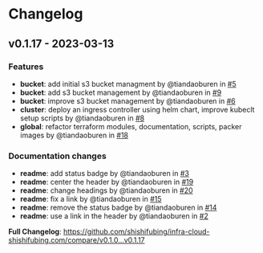 # Changelog

## v0.1.17 - 2023-03-13

### Features

- **bucket**: add initial s3 bucket managment by @tiandaoburen in [#5](https://github.com/shishifubing/infra-cloud-shishifubing.com/pull/5)
- **bucket**: add s3 bucket management by @tiandaoburen in [#9](https://github.com/shishifubing/infra-cloud-shishifubing.com/pull/9)
- **bucket**: improve s3 bucket management by @tiandaoburen in [#6](https://github.com/shishifubing/infra-cloud-shishifubing.com/pull/6)
- **cluster**: deploy an ingress controller using helm chart, improve kubeclt setup scripts by @tiandaoburen in [#8](https://github.com/shishifubing/infra-cloud-shishifubing.com/pull/8)
- **global**: refactor terraform modules, documentation, scripts, packer images by @tiandaoburen in [#18](https://github.com/shishifubing/infra-cloud-shishifubing.com/pull/18)

### Documentation changes

- **readme**: add status badge by @tiandaoburen in [#3](https://github.com/shishifubing/infra-cloud-shishifubing.com/pull/3)
- **readme**: center the header by @tiandaoburen in [#19](https://github.com/shishifubing/infra-cloud-shishifubing.com/pull/19)
- **readme**: change headings by @tiandaoburen in [#20](https://github.com/shishifubing/infra-cloud-shishifubing.com/pull/20)
- **readme**: fix a link by @tiandaoburen in [#15](https://github.com/shishifubing/infra-cloud-shishifubing.com/pull/15)
- **readme**: remove the status badge by @tiandaoburen in [#14](https://github.com/shishifubing/infra-cloud-shishifubing.com/pull/14)
- **readme**: use a link in the header by @tiandaoburen in [#2](https://github.com/shishifubing/infra-cloud-shishifubing.com/pull/2)

**Full Changelog**: https://github.com/shishifubing/infra-cloud-shishifubing.com/compare/v0.1.0...v0.1.17
